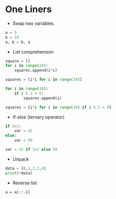 # One Liners
- Swap two variables.
```python
a = 5
b = 10
a, b = b, a
```
- List comprehension
```python
square = []
for i in range(10):
	squares.append(i*i)

squares = [i*i for i in range(10)]

for i in range(10):
	if i % 2 = 0:
		squares.append(i)

squares = [i*i for i in range(10) if i % 2 = 0]
```
- If-else (ternary operator)
```python
if 3>2:
	var = 42
else:
	var = 99

var = 42 if 3>2 else 99
```
- Unpack 
```python
data = [0,1,2,3,4]
print(*data)
```
- Reverse list
```
a = a[::-1]
```
